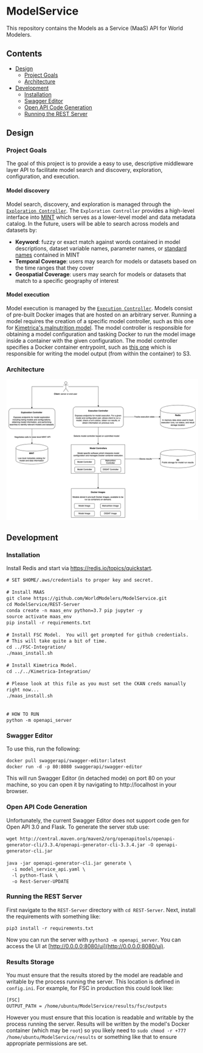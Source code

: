 # ModelService
This repository contains the Models as a Service (MaaS) API for World Modelers.
## Contents

- [Design](#design)
	- [Project Goals](#project-goals)
	- [Architecture](#architecture)
- [Development](#development)
	- [Installation](#installation)
	- [Swagger Editor](#swagger-editor)
	- [Open API Code Generation](#open-api-code-generation)
	- [Running the REST Server](#running-the-rest-server)

## Design

### Project Goals
The goal of this project is to provide a easy to use, descriptive middleware layer API to facilitate model search and discovery, exploration, configuration, and execution. 

#### Model discovery
Model search, discovery, and exploration is managed through the [`Exploration Controller`](https://github.com/WorldModelers/ModelService/blob/master/REST-Server/openapi_server/controllers/exploration_controller.py). The `Exploration Controller` provides a high-level interface into [MINT](http://mint-project.info/) which serves as a lower-level model and data metadata catalog. In the future, users will be able to search across models and datasets by:

* **Keyword**: fuzzy or exact match against words contained in model descriptions, dataset variable names, parameter names, or [standard names](https://csdms.colorado.edu/wiki/CSDMS_Standard_Names) contained in MINT
* **Temporal Coverage**: users may search for models or datasets based on the time ranges that they cover
* **Geospatial Coverage**: users may search for models or datasets that match to a specific geography of interest

#### Model execution
Model execution is managed by the [`Execution Controller`](https://github.com/WorldModelers/ModelService/blob/master/REST-Server/openapi_server/controllers/execution_controller.py). Models consist of pre-built Docker images that are hosted on an arbitrary server. Running a model requires the creation of a specific model controller, such as this one for [Kimetrica's malnutrition model](https://github.com/WorldModelers/ModelService/blob/master/REST-Server/openapi_server/kimetrica.py). The model controller is responsible for obtaining a model configuration and tasking Docker to run the model image inside a container with the given configuration. The model controller specifies a Docker container entrypoint, such as [this one](https://github.com/WorldModelers/ModelService/blob/master/Kimetrica-Integration/run.py) which is responsible for writing the model output (from within the container) to S3.

### Architecture

![MaaS Architecture](images/MaaS-Architecture.png "MaaS Architecture")


## Development

### Installation

Install Redis and start via https://redis.io/topics/quickstart.

```
# SET $HOME/.aws/credentials to proper key and secret.

# Install MAAS
git clone https://github.com/WorldModelers/ModelService.git
cd ModelService/REST-Server
conda create -n maas_env python=3.7 pip jupyter -y
source activate maas_env
pip install -r requirements.txt

# Install FSC Model.  You will get prompted for github credentials.
# This will take quite a bit of time.
cd ../FSC-Integration/
./maas_install.sh

# Install Kimetrica Model.
cd ../../Kimetrica-Integration/

# Please look at this file as you must set the CKAN creds manually right now...
./maas_install.sh


# HOW TO RUN
python -m openapi_server
```

### Swagger Editor
To use this, run the following:

```
docker pull swaggerapi/swagger-editor:latest
docker run -d -p 80:8080 swaggerapi/swagger-editor
```

This will run Swagger Editor (in detached mode) on port 80 on your machine, so you can open it by navigating to http://localhost in your browser.

### Open API Code Generation

Unfortunately, the current Swagger Editor does not support code gen for Open API 3.0 and Flask. To generate the server stub use:

```
wget http://central.maven.org/maven2/org/openapitools/openapi-generator-cli/3.3.4/openapi-generator-cli-3.3.4.jar -O openapi-generator-cli.jar

java -jar openapi-generator-cli.jar generate \
  -i model_service_api.yaml \
  -l python-flask \
  -o Rest-Server-UPDATE
```

### Running the REST Server
First navigate to the `REST-Server` directory with `cd REST-Server`. Next, install the requirements with something like:

```
pip3 install -r requirements.txt
```

Now you can run the server with `python3 -m openapi_server`. You can access the UI at [http://0.0.0.0:8080/ui](http://0.0.0.0:8080/ui).

### Results Storage
You must ensure that the results stored by the model are readable and writable by the process running the server. This location is defined in `config.ini`. For example, for FSC in production this could look like:

```
[FSC]
OUTPUT_PATH = /home/ubuntu/ModelService/results/fsc/outputs
```

However you must ensure that this location is readable and writable by the process running the server. Results will be written by the model's Docker container (which may be `root`) so you likely need to `sudo chmod -r +777 /home/ubuntu/ModelService/results` or something like that to ensure appropriate permissions are set.
